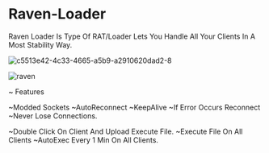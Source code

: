 # Raven-Loader
Raven Loader Is Type Of RAT/Loader Lets You Handle All Your Clients In A Most Stability Way.

![c5513e42-4c33-4665-a5b9-a2910620dad2-8](https://github.com/user-attachments/assets/a75eb4d7-46b1-46b8-b194-914bf9bdd8db)

![raven](https://github.com/user-attachments/assets/f33ba663-f253-4ee5-a61c-8d585724f031)


~ Features

~Modded Sockets
~AutoReconnect
~KeepAlive
~If Error Occurs Reconnect
~Never Lose Connections.

~Double Click On Client And Upload Execute File.
~Execute File On All Clients
~AutoExec Every 1 Min On All Clients.
